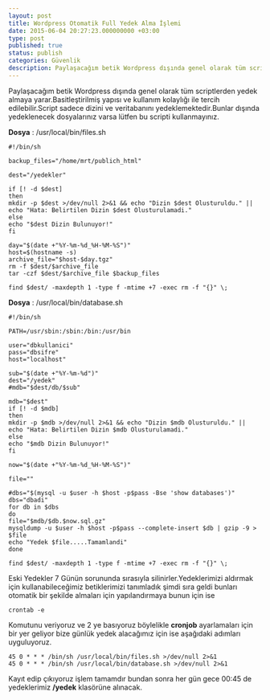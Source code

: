 ```yaml
---
layout: post
title: Wordpress Otomatik Full Yedek Alma İşlemi
date: 2015-06-04 20:27:23.000000000 +03:00
type: post
published: true
status: publish
categories: Güvenlik
description: Paylaşacağım betik Wordpress dışında genel olarak tüm scriptlerden yedek almaya yarar.Basitleştirilmiş yapısı ve kullanım kolaylığı ile tercih edilebilir.
---
```


Paylaşacağım betik Wordpress dışında genel olarak tüm scriptlerden yedek almaya yarar.Basitleştirilmiş yapısı ve kullanım kolaylığı ile tercih edilebilir.Script sadece dizini ve veritabanını yedeklemektedir.Bunlar dışında yedeklenecek dosyalarınız varsa lütfen bu scripti kullanmayınız.

**Dosya** : /usr/local/bin/files.sh

    #!/bin/sh

    backup_files="/home/mrt/publich_html"

    dest="/yedekler"

    if [! -d $dest]
    then
    mkdir -p $dest >/dev/null 2>&1 && echo "Dizin $dest Olusturuldu." || echo "Hata: Belirtilen Dizin $dest Olusturulamadi."
    else
    echo "$dest Dizin Bulunuyor!"
    fi

    day="$(date +"%Y-%m-%d_%H-%M-%S")"
    host=$(hostname -s)
    archive_file="$host-$day.tgz"
    rm -f $dest/$archive_file
    tar -czf $dest/$archive_file $backup_files

    find $dest/ -maxdepth 1 -type f -mtime +7 -exec rm -f "{}" \;

**Dosya** : /usr/local/bin/database.sh

    #!/bin/sh

    PATH=/usr/sbin:/sbin:/bin:/usr/bin

    user="dbkullanici"
    pass="dbsifre"
    host="localhost"

    sub="$(date +"%Y-%m-%d")"
    dest="/yedek"
    #mdb="$dest/db/$sub"

    mdb="$dest"
    if [! -d $mdb]
    then
    mkdir -p $mdb >/dev/null 2>&1 && echo "Dizin $mdb Olusturuldu." || echo "Hata: Belirtilen Dizin $mdb Olusturulamadi."
    else
    echo "$mdb Dizin Bulunuyor!"
    fi

    now="$(date +"%Y-%m-%d_%H-%M-%S")"

    file=""

    #dbs="$(mysql -u $user -h $host -p$pass -Bse 'show databases')"
    dbs="dbadi"
    for db in $dbs
    do
    file="$mdb/$db.$now.sql.gz"
    mysqldump -u $user -h $host -p$pass --complete-insert $db | gzip -9 > $file
    echo "Yedek $file.....Tamamlandi"
    done

    find $dest/ -maxdepth 1 -type f -mtime +7 -exec rm -f "{}" \;

Eski Yedekler 7 Günün sorununda sırasıyla silinirler.Yedeklerimizi aldırmak için kullanabileceğimiz betiklerimizi tanımladık şimdi sıra geldi bunları otomatik bir şekilde almaları için yapılandırmaya bunun için ise

    crontab -e

Komutunu veriyoruz ve 2 ye basıyoruz böylelikle **cronjob** ayarlamaları için bir yer geliyor bize günlük yedek alacağımız için ise aşağıdaki adımları uyguluyoruz.

    45 0 * * * /bin/sh /usr/local/bin/files.sh >/dev/null 2>&1
    45 0 * * * /bin/sh /usr/local/bin/database.sh >/dev/null 2>&1

Kayıt edip çıkıyoruz işlem tamamdır bundan sonra her gün gece 00:45 de yedeklerimiz **/yedek** klasörüne alınacak.
